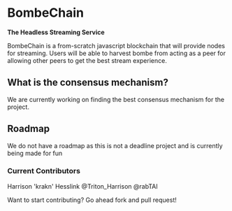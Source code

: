 # BombeChain
**The Headless Streaming Service**

BombeChain is a from-scratch javascript blockchain that will provide nodes for streaming. Users will be able to harvest bombe from acting as a peer for allowing other peers to get the best stream experience.

## What is the consensus mechanism?
We are currently working on finding the best consensus mechanism for the project.

## Roadmap
We do not have a roadmap as this is not a deadline project and is currently being made for fun

### Current Contributors
Harrison 'krakn' Hesslink @Triton_Harrison
@rabTAI

Want to start contributing? Go ahead fork and pull request!